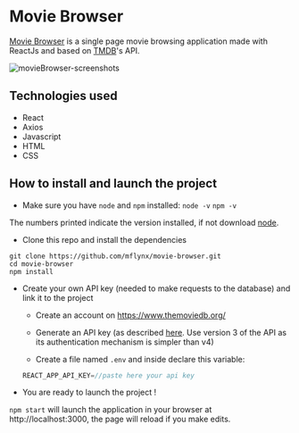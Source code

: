 # Movie Browser

[Movie Browser](https://fervent-roentgen-dea86c.netlify.app/) is a single page movie browsing application made with ReactJs and based on [TMDB](https://www.themoviedb.org/)'s API. 

![movieBrowser-screenshots](https://user-images.githubusercontent.com/75902373/136381173-f6f1a82c-d11f-4bcf-943e-fdd158a82920.png)
## Technologies used

- React
- Axios
- Javascript
- HTML
- CSS

## How to install and launch the project

- Make sure you have `node` and `npm` installed: `node -v` `npm -v`

The numbers printed indicate the version installed, if not download [node](https://nodejs.org/en/).

- Clone this repo and install the dependencies

```
git clone https://github.com/mflynx/movie-browser.git
cd movie-browser
npm install
```

- Create your own API key (needed to make requests to the database) and link it to the project

  - Create an account on https://www.themoviedb.org/

  - Generate an API key (as described [here](https://developers.themoviedb.org/3/getting-started/introduction). Use version 3 of the API as its authentication mechanism is simpler than v4)
  
  - Create a file named `.env` and inside declare this variable:

  ```javascript
  REACT_APP_API_KEY=//paste here your api key
  ```
- You are ready to launch the project !

`npm start` will launch the application in your browser at http://localhost:3000, the page will reload if you make edits. 
